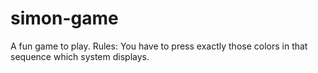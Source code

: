 # simon-game
A fun game to play.
Rules:
You have to press exactly those colors in that sequence which system displays.
